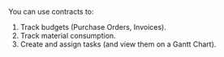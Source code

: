 You can use contracts to:

1. Track budgets (Purchase Orders, Invoices).
2. Track material consumption.
3. Create and assign tasks (and view them on a Gantt Chart).